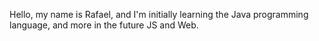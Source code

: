 Hello, my name is Rafael, and I'm initially learning the Java programming language, and more in the future JS and Web.
